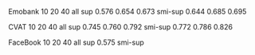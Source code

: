 
Emobank         10                 20              40                     all
sup           0.576              0.654           0.673
smi-sup       0.644              0.685           0.695



CVAT            10                 20              40                     all
sup            0.745              0.760           0.792
smi-sup        0.772              0.786           0.826



FaceBook         10                 20             40                     all
sup             0.575
smi-sup



